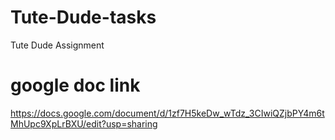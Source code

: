 # Tute-Dude-tasks
Tute Dude Assignment 

# google doc link 
https://docs.google.com/document/d/1zf7H5keDw_wTdz_3CIwiQZjbPY4m6tMhUpc9XpLrBXU/edit?usp=sharing
